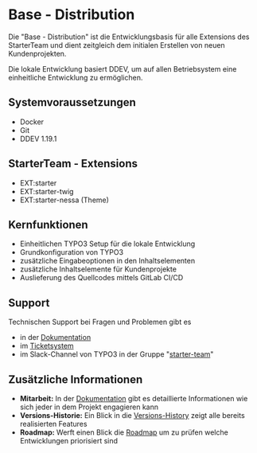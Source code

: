 # Base - Distribution

Die "Base - Distribution" ist die Entwicklungsbasis für alle Extensions des StarterTeam und dient zeitgleich dem
initialen Erstellen von neuen Kundenprojekten.

Die lokale Entwicklung basiert DDEV, um auf allen Betriebsystem eine einheitliche Entwicklung zu ermöglichen.

## Systemvoraussetzungen

* Docker
* Git
* DDEV 1.19.1

## StarterTeam - Extensions

* EXT:starter
* EXT:starter-twig
* EXT:starter-nessa (Theme)

## Kernfunktionen

* Einheitlichen TYPO3 Setup für die lokale Entwicklung
* Grundkonfiguration von TYPO3
* zusätzliche Eingabeoptionen in den Inhaltselementen
* zusätzliche Inhaltselemente für Kundenprojekte
* Auslieferung des Quellcodes mittels GitLab CI/CD

## Support

Technischen Support bei Fragen und Problemen gibt es

* in der [Dokumentation](https://docs-distribution.starter.team)
* im [Ticketsystem](https://gitlab.com/starterteam/team/base/-/issues)
* im Slack-Channel von TYPO3 in der Gruppe "[starter-team](https://typo3.slack.com/archives/GD9FSSVFS)"

## Zusätzliche Informationen

* **Mitarbeit:** In der [Dokumentation](https://docs-distribution.starter.team/Mitarbeit/index.html) gibt es detaillierte Informationen wie sich jeder in dem Projekt engagieren kann
* **Versions-Historie:** Ein Blick in die [Versions-History](https://docs-distribution.starter.team/Changelog/changelog.html) zeigt alle bereits realisierten Features
* **Roadmap:** Werft einen Blick die [Roadmap](https://gitlab.com/starterteam/team/base/-/milestones) um zu prüfen welche Entwicklungen priorisiert sind
